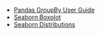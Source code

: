 * [Pandas GroupBy User Guide](https://pandas.pydata.org/pandas-docs/stable/user_guide/groupby.html)
* [Seaborn Boxplot](https://seaborn.pydata.org/generated/seaborn.boxplot.html)
* [Seaborn Distributions](https://seaborn.pydata.org/tutorial/distributions.html)